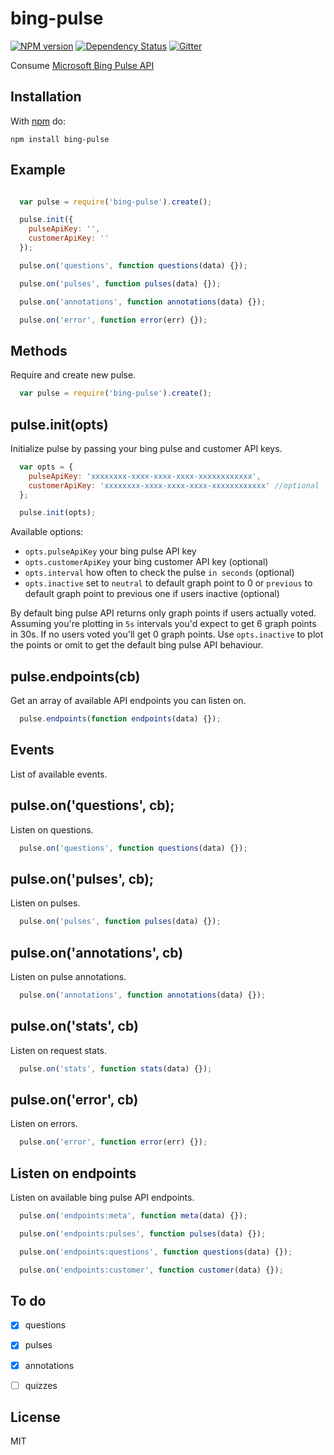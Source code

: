 bing-pulse
=========

[![NPM version](https://badge.fury.io/js/bing-pulse.png)](http://badge.fury.io/js/bing-pulse)
[![Dependency Status](https://gemnasium.com/przemyslawpluta/bing-pulse.png)](https://gemnasium.com/przemyslawpluta/bing-pulse)
[![Gitter](https://badges.gitter.im/Join%20Chat.svg)](https://gitter.im/przemyslawpluta/bing-pulse?utm_source=badge&utm_medium=badge&utm_campaign=pr-badge)

Consume [Microsoft Bing Pulse API](https://www.bingpulse.com/)

## Installation

With [npm](https://www.npmjs.com/) do:

```
npm install bing-pulse
```

## Example

``` js

  var pulse = require('bing-pulse').create();

  pulse.init({
    pulseApiKey: '',
    customerApiKey: ''
  });

  pulse.on('questions', function questions(data) {});

  pulse.on('pulses', function pulses(data) {});

  pulse.on('annotations', function annotations(data) {});

  pulse.on('error', function error(err) {});

```

## Methods

Require and create new pulse.

``` js
  var pulse = require('bing-pulse').create();
```

## pulse.init(opts)
Initialize pulse by passing your bing pulse and customer API keys.

``` js
  var opts = {
    pulseApiKey: 'xxxxxxxx-xxxx-xxxx-xxxx-xxxxxxxxxxxx',
    customerApiKey: 'xxxxxxxx-xxxx-xxxx-xxxx-xxxxxxxxxxxx' //optional
  };

  pulse.init(opts);
```

Available options:

- `opts.pulseApiKey` your bing pulse API key
- `opts.customerApiKey` your bing customer API key (optional)
- `opts.interval` how often to check the pulse `in seconds` (optional)
- `opts.inactive` set to `neutral` to default graph point to 0 or `previous` to default graph point to previous one if users inactive (optional)

By default bing pulse API returns only graph points if users actually voted. Assuming you're plotting in `5s` intervals you'd expect to get 6 graph points in 30s. If no users voted you'll get 0 graph points. Use `opts.inactive` to plot the points or omit to get the default bing pulse API behaviour.

## pulse.endpoints(cb)
Get an array of available API endpoints you can listen on.

``` js
  pulse.endpoints(function endpoints(data) {});
```

## Events

List of available events.

## pulse.on('questions', cb);
Listen on questions.

``` js
  pulse.on('questions', function questions(data) {});
```

## pulse.on('pulses', cb);
Listen on pulses.

``` js
  pulse.on('pulses', function pulses(data) {});
```

## pulse.on('annotations', cb)
Listen on pulse annotations.

``` js
  pulse.on('annotations', function annotations(data) {});
```

## pulse.on('stats', cb)
Listen on request stats.

``` js
  pulse.on('stats', function stats(data) {});
```

## pulse.on('error', cb)
Listen on errors.

``` js
  pulse.on('error', function error(err) {});
```

## Listen on endpoints
Listen on available bing pulse API endpoints.

``` js
  pulse.on('endpoints:meta', function meta(data) {});

  pulse.on('endpoints:pulses', function pulses(data) {});

  pulse.on('endpoints:questions', function questions(data) {});

  pulse.on('endpoints:customer', function customer(data) {});
```

## To do
- [x] questions
- [x] pulses
- [x] annotations
- [ ] quizzes


## License
MIT
